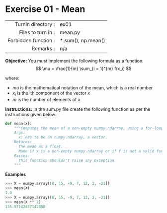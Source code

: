 # Exercise 01 - Mean

|                         |                    |
| -----------------------:| ------------------ |
|   Turnin directory :    |  ex01              |
|   Files to turn in :    |  mean.py           |
|   Forbidden function :  |  *.sum(), np.mean()|
|   Remarks :             |  n/a               |

**Objective:**
You must implement the following formula as a function:  
$$
\mu = \frac{1}{m} \sum_{i = 1}^{m} f(x_i)
$$

where: 
- $mu$ is the mathematical notation of the mean, which is a real number
- $x_i$ is the ith component of the vector $x$
- $m$ is the number of elements of $x$

**Instructions:**
In the sum.py file create the following function as per the instructions given below:
```python
def mean(x):
    """Computes the mean of a non-empty numpy.ndarray, using a for-loop.
    Args:
      x: has to be an numpy.ndarray, a vector.
    Returns:
      The mean as a float.
      None if x is a non-empty numpy.ndarray or if f is not a valid function.
    Raises:
      This function shouldn't raise any Exception.
    """
```

**Examples**
```python
>>> X = numpy.array([0, 15, -9, 7, 12, 3, -21])
>>> mean(X)
1.0
>>> X = numpy.array([0, 15, -9, 7, 12, 3, -21])
>>> mean(X ** 2)
135.57142857142858
```

